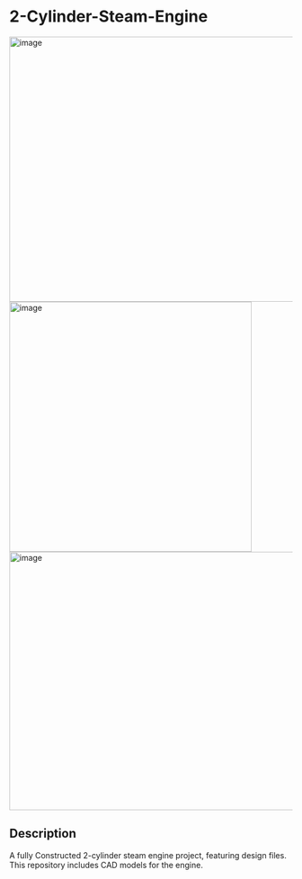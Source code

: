 # 2-Cylinder-Steam-Engine
<img width="521" height="472" alt="image" src="https://github.com/user-attachments/assets/c49e51c3-a70d-49ae-b151-3d906279c009" />
<img width="431" height="445" alt="image" src="https://github.com/user-attachments/assets/09f00144-3e55-477b-9362-fdc10d70c593" />
<img width="701" height="460" alt="image" src="https://github.com/user-attachments/assets/8649cd38-2292-453d-a018-f050b332a2b8" />

## Description
A fully Constructed 2-cylinder steam engine project, featuring design files. This repository includes CAD models for the engine.
